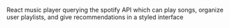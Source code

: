 React music player querying the spotify API which can play songs, organize user playlists, and give recommendations in a styled interface
